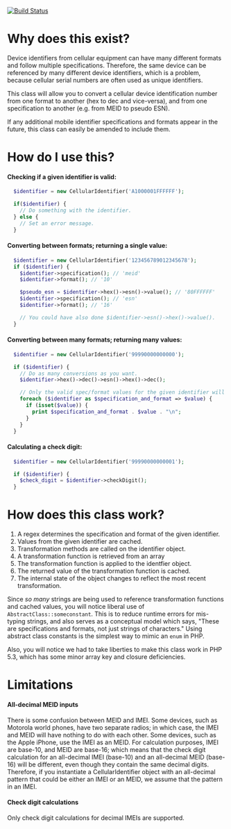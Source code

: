 [![Build Status](https://travis-ci.org/raphaeltraviss/CellularIdentifier.svg?branch=1.0)](https://travis-ci.org/raphaeltraviss/CellularIdentifier)

# Why does this exist?

Device identifiers from cellular equipment can have many different formats and follow multiple specifications.  Therefore, the same device can be referenced by many different device identifiers, which is a problem, because cellular serial numbers are often used as unique identifiers.

This class will allow you to convert a cellular device identification number from one format to another (hex to dec and vice-versa), and from one specification to another (e.g. from MEID to pseudo ESN).

If any additional mobile identifier specifications and formats appear in the future, this class can easily be amended to include them.




# How do I use this?

#### Checking if a given identifier is valid:
```php
  $identifier = new CellularIdentifier('A1000001FFFFFF');

  if($identifier) {
    // Do something with the identifier.
  } else {
    // Set an error message.
  }
```

#### Converting between formats; returning a single value:
```php
  $identifier = new CellularIdentifier('123456789012345678');
  if ($identifier) {
    $identifier->specification(); // 'meid'
    $identifier->format(); // '10'

    $pseudo_esn = $identifier->hex()->esn()->value(); // '80FFFFFF'
    $identifier->specification(); // 'esn'
    $identifier->format(); // '16'

    // You could have also done $identifier->esn()->hex()->value().
  }

```

#### Converting between many formats; returning many values:
```php
  $identifier = new CellularIdentifier('99990000000000');

  if ($identifier) {
    // Do as many conversions as you want.
    $identifier->hex()->dec()->esn()->hex()->dec();

    // Only the valid spec/format values for the given identifier will be non-null.
    foreach ($identifier as $specification_and_format => $value) {
      if (isset($value)) {
        print $specification_and_format . $value . "\n";
      }
    }
  }
```

#### Calculating a check digit:
```php
  $identifier = new CellularIdentifier('99990000000001');

  if ($identifier) {
    $check_digit = $identifier->checkDigit();
  }
```


# How does this class work?

1. A regex determines the specification and format of the given identifier.
2. Values from the given identifier are cached.
3. Transformation methods are called on the identifier object.
4. A transformation function is retrieved from an array
5. The transformation function is applied to the identfier object.
6. The returned value of the transformation function is cached.
7. The internal state of the object changes to reflect the most recent transformation.

Since *so many* strings are being used to reference transformation functions and cached values, you will notice liberal use of `AbstractClass::someconstant`.  This is to reduce runtime errors for mis-typing strings, and also serves as a conceptual model which says, "These are specifications and formats, not just strings of characters."  Using abstract class constants is the simplest way to mimic an `enum` in PHP.

Also, you will notice we had to take liberties to make this class work in PHP 5.3, which has some minor array key and closure deficiencies.



# Limitations

#### All-decimal MEID inputs
There is some confusion between MEID and IMEI.  Some devices, such as Motorola world phones, have two separate radios; in which case, the IMEI and MEID will have nothing to do with each other.  Some devices, such as the Apple iPhone, use the IMEI as an MEID.  For calculation purposes, IMEI are base-10, and  MEID are base-16; which means that the check digit calculation for an all-decimal IMEI (base-10) and an all-decimal MEID (base-16) will be different, even though they contain the same decimal digits.  Therefore, if you instantiate a CellularIdentifier object with an all-decimal pattern that could be either an IMEI or an MEID, we assume that the pattern in an IMEI.

#### Check digit calculations
Only check digit calculations for decimal IMEIs are supported.
